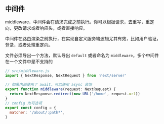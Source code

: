> 

## 中间件

middleware，中间件会在请求完成之前执行。你可以根据请求，去重写，重定向，更改请求或者响应头，或者直接响应。

中间件在路由渲染之前执行，在实现自定义服务端逻辑尤其有效，比如用户验证，登录，或者处理重定向。

文件必须导出一个方法，默认导出 `default` 或者命名为 `middleware`，多个中间件在一个文件中是不支持的

```js
// src/middleware.js
import { NextResponse, NextRequest } from 'next/server'
 
// 如果内部使用了 await，可以使用 async 装饰
export function middleware(request: NextRequest) {
  return NextResponse.redirect(new URL('/home', request.url))
}
// config 为可选项
export const config = {
  matcher: '/about/:path*',
}
```

